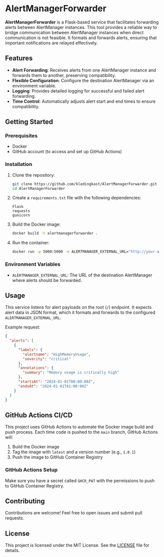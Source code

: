 
# AlertManagerForwarder

**AlertManagerForwarder** is a Flask-based service that facilitates forwarding alerts between AlertManager instances.
This tool provides a reliable way to bridge communication between AlertManager instances when direct communication is
not feasible. It formats and forwards alerts, ensuring that important notifications are relayed effectively.

## Features

- **Alert Forwarding**: Receives alerts from one AlertManager instance and forwards them to another, preserving compatibility.
- **Flexible Configuration**: Configure the destination AlertManager via an environment variable.
- **Logging**: Provides detailed logging for successful and failed alert forwarding.
- **Time Control**: Automatically adjusts alert start and end times to ensure compatibility.

## Getting Started

### Prerequisites

- Docker
- GitHub account (to access and set up GitHub Actions)

### Installation

1. Clone the repository:

   ```bash
   git clone https://github.com/kledingkast/AlertManagerForwarder.git
   cd AlertManagerForwarder
   ```

2. Create a `requirements.txt` file with the following dependencies:

   ```
   Flask
   requests
   gunicorn
   ```

3. Build the Docker image:

   ```bash
   docker build -t alertmanagerforwarder .
   ```

4. Run the container:

   ```bash
   docker run -p 5000:5000 -e ALERTMANAGER_EXTERNAL_URL="http://your-alertmanager-url/api/v1/alerts" alertmanagerforwarder
   ```

### Environment Variables

- `ALERTMANAGER_EXTERNAL_URL`: The URL of the destination AlertManager where alerts should be forwarded.

## Usage

This service listens for alert payloads on the root (`/`) endpoint. It expects alert data in JSON format, which it
formats and forwards to the configured `ALERTMANAGER_EXTERNAL_URL`.

Example request:

```json
{
  "alerts": [
    {
      "labels": {
        "alertname": "HighMemoryUsage",
        "severity": "critical"
      },
      "annotations": {
        "summary": "Memory usage is critically high"
      },
      "startsAt": "2024-01-01T00:00:00Z",
      "endsAt": "2024-01-01T01:00:00Z"
    }
  ]
}
```

## GitHub Actions CI/CD

This project uses GitHub Actions to automate the Docker image build and push process. Each time code is pushed to the
`main` branch, GitHub Actions will:

1. Build the Docker image
2. Tag the image with `latest` and a version number (e.g., `1.0.1`)
3. Push the image to GitHub Container Registry

### GitHub Actions Setup

Make sure you have a secret called `GHCR_PAT` with the permissions to push to GitHub Container Registry.

## Contributing

Contributions are welcome! Feel free to open issues and submit pull requests.

## License

This project is licensed under the MIT License. See the [LICENSE](LICENSE) file for details.
